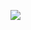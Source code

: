 <a href="https://codeclimate.com/github/rupa4ok/cursor/maintainability"><img src="https://api.codeclimate.com/v1/badges/01d219f20788114d2b6e/maintainability" /></a>